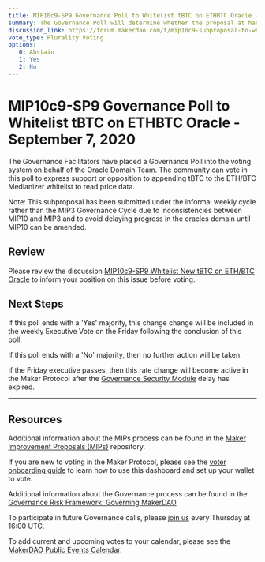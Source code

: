 ```yaml
---
title: MIP10c9-SP9 Governance Poll to Whitelist tBTC on ETHBTC Oracle - September 7, 2020
summary: The Governance Poll will determine whether the proposal at hand will proceed to an Executive Vote. 
discussion_link: https://forum.makerdao.com/t/mip10c9-subproposal-to-whitelist-new-tbtc-oracle-access/3805
vote_type: Plurality Voting
options:
   0: Abstain
   1: Yes
   2: No
---
```

# MIP10c9-SP9 Governance Poll to Whitelist tBTC on ETHBTC Oracle - September 7, 2020

The Governance Facilitators have placed a Governance Poll into the voting system on behalf of the Oracle Domain Team. The community can vote in this poll to express support or opposition to appending tBTC to the ETH/BTC Medianizer whitelist to read price data.

Note: This subproposal has been submitted under the informal weekly cycle rather than the MIP3 Governance Cycle due to inconsistencies between MIP10 and MIP3 and to avoid delaying progress in the oracles domain until MIP10 can be amended.

## Review

Please review the discussion [MIP10c9-SP9 Whitelist New tBTC on ETH/BTC Oracle](https://forum.makerdao.com/t/mip10c9-subproposal-to-whitelist-new-tbtc-oracle-access/3805) to inform your position on this issue before voting.

## Next Steps

If this poll ends with a 'Yes' majority, this change change will be included in the weekly Executive Vote on the Friday following the conclusion of this poll.

If this poll ends with a 'No' majority, then no further action will be taken.

If the Friday executive passes, then this rate change will become active in the Maker Protocol after the [Governance Security Module](https://forum.makerdao.com/tag/govsec-module) delay has expired.

---

## Resources

Additional information about the MIPs process can be found in the [Maker Improvement Proposals (MIPs)](https://github.com/makerdao/mips) repository.

If you are new to voting in the Maker Protocol, please see the [voter onboarding guide](https://community-development.makerdao.com/onboarding/voter-onboarding) to learn how to use this dashboard and set up your wallet to vote.

Additional information about the Governance process can be found in the [Governance Risk Framework: Governing MakerDAO](https://community-development.makerdao.com/governance/governance-risk-framework)

To participate in future Governance calls, please [join us](https://community-development.makerdao.com/governance/governance-and-risk-meetings) every Thursday at 16:00 UTC.

To add current and upcoming votes to your calendar, please see the [MakerDAO Public Events Calendar](https://calendar.google.com/calendar/embed?src=makerdao.com_3efhm2ghipksegl009ktniomdk%40group.calendar.google.com&ctz=America%2FLos_Angeles).
